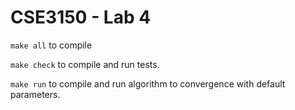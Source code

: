 # CSE3150 - Lab 4

`make all` to compile

`make check` to compile and run tests.

`make run` to compile and run algorithm to convergence with default parameters.

